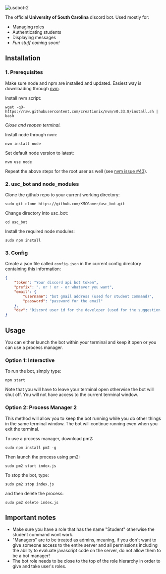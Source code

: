 ![uscbot-2](https://user-images.githubusercontent.com/6385983/34280715-d90ed39c-e687-11e7-82bc-9693a94b19ec.png)

The official **University of South Carolina** discord bot. Used mostly for:

 * Managing roles
 * Authenticating students
 * Displaying messages
 * _Fun stuff coming soon!_

## Installation

### 1. Prerequisites

Make sure node and npm are installed and updated. Easiest way is downloading through [nvm](https://github.com/creationix/nvm).

Install nvm script:

`wget -qO- https://raw.githubusercontent.com/creationix/nvm/v0.33.8/install.sh | bash`

_Close and reopen terminal._

Install node through nvm:

`nvm install node`

Set default node version to latest:

`nvm use node`

Repeat the above steps for the root user as well (see [nvm issue #43](https://github.com/creationix/nvm/issues/43#issuecomment-335053139)).

### 2. usc_bot and node_modules

Clone the github repo to your current working directory:

`sudo git clone https://github.com/KMCGamer/usc_bot.git`

Change directory into usc_bot:

`cd usc_bot`

Install the required node modules:

`sudo npm install`

### 3. Config

Create a json file called `config.json` in the current config directory containing this information:
```json
{
    "token": "Your discord api bot token",
    "prefix": ". or ! or - or whatever you want",
    "email": {
    	"username": "bot gmail address (used for student command)",
        "password": "password for the email"
    },
    "dev": "Discord user id for the developer (used for the suggestion command)"
}
```

## Usage

You can either launch the bot within your terminal and keep it open or you can use a process manager.

### Option 1: Interactive

To run the bot, simply type:

`npm start`

Note that you will have to leave your terminal open otherwise the bot will shut off. You will not have access to the current terminal window.

### Option 2: Process Manager 2

This method will allow you to keep the bot running while you do other things in the same terminal window. The bot will continue running even when you exit the terminal.

To use a process manager, download pm2:

`sudo npm install pm2 -g`

Then launch the process using pm2:

`sudo pm2 start index.js`

To stop the bot, type:

`sudo pm2 stop index.js`

and then delete the process:

`sudo pm2 delete index.js`

## Important notes
* Make sure you have a role that has the name "Student" otherwise the student command wont work.
* "Managers" are to be treated as admins, meaning, if you don't want to give someone access to the entire server and all permissions including the ability to evaluate javascript code on the server, do not allow them to be a bot manager!
* The bot role needs to be close to the top of the role hierarchy in order to give and take user's roles.